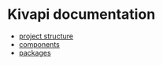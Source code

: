 # Kivapi documentation

* [project structure](projectStructure.md)
* [components](components.md)
* [packages](packages.md)